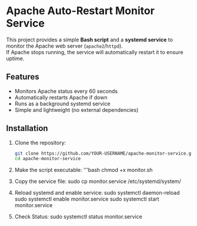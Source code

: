 # Apache Auto-Restart Monitor Service

This project provides a simple **Bash script** and a **systemd service** to monitor the Apache web server (`apache2`/`httpd`).  
If Apache stops running, the service will automatically restart it to ensure uptime.  

## Features
- Monitors Apache status every 60 seconds  
- Automatically restarts Apache if down  
- Runs as a background systemd service  
- Simple and lightweight (no external dependencies)  

## Installation
1. Clone the repository:
   ```bash
   git clone https://github.com/YOUR-USERNAME/apache-monitor-service.git
   cd apache-monitor-service
2. Make the script executable:
   '''bash
   chmod +x monitor.sh
3. Copy the service file:
   sudo cp monitor.service /etc/systemd/system/
4. Reload systemd and enable service:
   sudo systemctl daemon-reload
   sudo systemctl enable monitor.service
   sudo systemctl start monitor.service

5. Check Status:
   sudo systemctl status monitor.service

